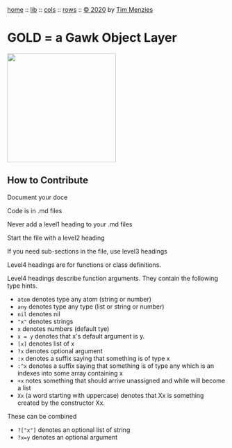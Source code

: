<a name=top>&nbsp;<p>
<a href="https://github.com/timm/gold/blob/master/README.md#top">home</a> ::
<a href="https://github.com/timm/gold/blob/master/src/lib/README.md#top">lib</a> ::
<a href="https://github.com/timm/gold/blob/master/src/cols/README.md#top">cols</a> ::
<a href="https://github.com/timm/gold/blob/master/src/rows/README.md#top">rows</a> ::
<a href="http://github.com/timm/gold/blob/master/LICENSE.md#top">&copy;&nbsp;2020</a>&nbsp;by&nbsp;<a href="http://menzies.us">Tim&nbsp;Menzies</a>
<h1> GOLD = a Gawk Object Layer</h1>
<img width=250 src="https://raw.githubusercontent.com/timm/gold/master/etc/img/auk.png">

## How to Contribute

Document your doce

Code is in .md files

Never add a level1 heading to your .md files

Start the file with a level2 heading

If you need sub-sections in the file, use level3 headings

Level4 headings are for functions or class definitions.

Level4 headings describe function arguments. They contain the following type hints.

- `atom` denotes type any atom (string or number)
- `any` denotes type any type (list or string or number)
- `nil` denotes nil
- `"x"`  denotes strings
- `x` denotes numbers (default tye)
- `x = y` denotes that x's default argument is y.
- `[x]` denotes list of x
- `?x` denotes optional argument
- `:x` denotes a suffix saying that something is of type x
- `:^x` denotes a suffix saying  that something is of  type any which is an indexes into some array containing x
- `+x`  notes  something that should arrive unassigned and while will become a list
- `Xx` (a word starting with uppercase) denotes that Xx is something created by the constructor Xx.

These can be combined

- `?["x"]` denotes an optional list of string
- `?x=y` denotes an  optional argument
